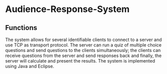 # Audience-Response-System

Functions
------------------------------------------------------------------------------------------------------------------------------------------
The system allows for several identifiable clients to connect to a server and use TCP as transport protocol. 
The server can run a quiz of multiple choice questions and send questions to the clients simultaneously; 
the clients can receive questions from the server and send responses back and finally, the server will calculate and present the results. 
The system is implemented using Java and Eclipse.
